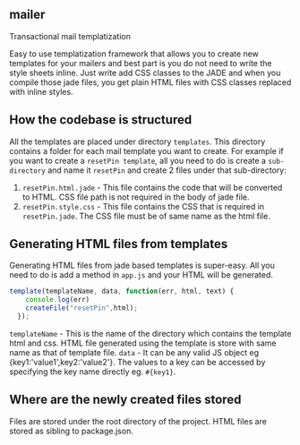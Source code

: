 ## mailer
Transactional mail templatization

Easy to use templatization framework that allows you to create new templates for your mailers and best part is you do not need to write the style sheets inline. Just write add CSS classes to the JADE and when you compile those jade files, you get plain HTML files with CSS classes replaced with inline styles.

## How the codebase is structured
All the templates are placed under directory `templates`. This directory contains a folder for each mail template you want to create. For example if you want to create a `resetPin template`, all you need to do is create a `sub-directory` and name it `resetPin` and create 2 files under that sub-directory:  
  1. `resetPin.html.jade` - This file contains the code that will be converted to HTML. CSS file path is not required in the body of jade file.
  2. `resetPin.style.css` - This file contains the CSS that is required in `resetPin.jade`. The CSS file must be of same name as the html file.
  
## Generating HTML files from templates
Generating HTML files from jade based templates is super-easy. All you need to do is add a method in `app.js` and your HTML will be generated.
```javascript
template(templateName, data, function(err, html, text) {
    console.log(err)
    createFile("resetPin",html);
  });
```
`templateName` - This is the name of the directory which contains the template html and css. HTML file generated using the template is store with same name as that of template file.
`data` - It can be any valid JS object eg {key1:'value1',key2:'value2'}. The values to a key can be accessed by specifying the key name directly eg. `#{key1}`.

## Where are the newly created files stored
Files are stored under the root directory of the project. HTML files are stored as sibling to package.json.
